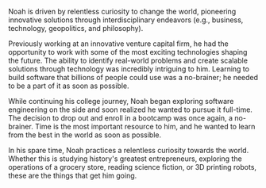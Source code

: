 Noah is driven by relentless curiosity to change the world, pioneering innovative solutions through interdisciplinary endeavors (e.g., business, technology, geopolitics, and philosophy).

Previously working at an innovative venture capital firm, he had the opportunity to work with some of the most exciting technologies shaping the future. The ability to identify real-world problems and create scalable solutions through technology was incredibly intriguing to him. Learning to build software that billions of people could use was a no-brainer; he needed to be a part of it as soon as possible.

While continuing his college journey, Noah began exploring software engineering on the side and soon realized he wanted to pursue it full-time. The decision to drop out and enroll in a bootcamp was once again, a no-brainer. Time is the most important resource to him, and he wanted to learn from the best in the world as soon as possible.

In his spare time, Noah practices a relentless curiosity towards the world. Whether this is studying history's greatest entrepreneurs, exploring the operations of a grocery store, reading science fiction, or 3D printing robots, these are the things that get him going.

